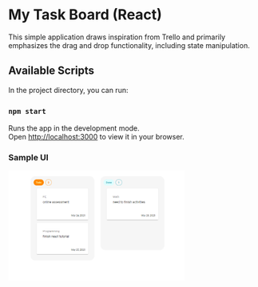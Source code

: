 # My Task Board (React)

This simple application draws inspiration from Trello and primarily emphasizes the drag and drop functionality, including state manipulation.

## Available Scripts

In the project directory, you can run:

### `npm start`

Runs the app in the development mode.\
Open [http://localhost:3000](http://localhost:3000) to view it in your browser.

### Sample UI

<img src="https://github.com/earlhansg/my-task-board/blob/main/src/images/sampleUI.png" style=" width:70% ; height:60% ">
